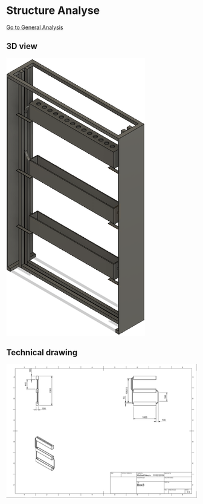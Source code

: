 # Structure Analyse
[Go to General Analysis](../../analysis#structure)


## 3D view

![Network topology](../../img/analysis/structure/1.png)

## Technical drawing

![Network topology](../../img/analysis/structure/4.png)